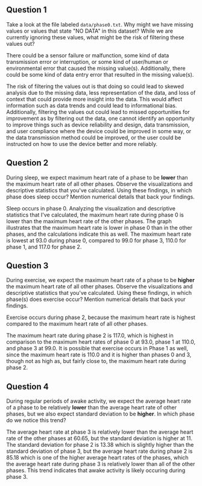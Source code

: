## Question 1

Take a look at the file labeled `data/phase0.txt`. Why might we have missing values or values that state "NO DATA" in this dataset? While we are currently ignoring these values, what might be the risk of filtering these values out?

There could be a sensor failure or malfunction, some kind of data transmission error or interruption, or some kind of user/human or environmental error that caused the missing value(s). Additionally, there could be some kind of data entry error that resulted in the missing value(s).

The risk of filtering the values out is that doing so could lead to skewed analysis due to the missing data, less representation of the data, and loss of context that could provide more insight into the data. This would affect information such as data trends and could lead to informational bias. Additionally, filtering the values out could lead to missed opportunities for improvement as by filtering out the data, one cannot identify an opportunity to improve things such as device reliability and design, data transmission, and user compliance where the device could be improved in some way, or the data transmission method could be improved, or the user could be instructed on how to use the device better and more reliably.

## Question 2

During sleep, we expect maximum heart rate of a phase to be **lower** than the maximum heart rate of all other phases. Observe the visualizations and descriptive statistics that you've calculated. Using these findings, in which phase does sleep occur? Mention numerical details that back your findings.

Sleep occurs in phase 0. Analyzing the visualization and descriptive statistics that I've calculated, the maximum heart rate during phase 0 is lower than the maximum heart rate of the other phases. The graph illustrates that the maximum heart rate is lower in phase 0 than in the other phases, and the calculations indicate this as well. The maximum heart rate is lowest at 93.0 during phase 0, compared to 99.0 for phase 3, 110.0 for phase 1, and 117.0 for phase 2. 

## Question 3

During exercise, we expect the maximum heart rate of a phase to be **higher** the maximum heart rate of all other phases. Observe the visualizations and descriptive statistics that you've calculated. Using these findings, in which phase(s) does exercise occur? Mention numerical details that back your findings. 

Exercise occurs during phase 2, because the maximum heart rate is highest compared to the maximum heart rate of all other phases.

The maximum heart rate during phase 2 is 117.0, which is highest in comparison to the maximum heart rates of phase 0 at 93.0, phase 1 at 110.0, and phase 3 at 99.0. It is possible that exercise occurs in Phase 1 as well, since the maximum heart rate is 110.0 and it is higher than phases 0 and 3, though not as high as, but fairly close to, the maximum heart rate during phase 2.

## Question 4

During regular periods of awake activity, we expect the average heart rate of a phase to be relatively **lower** than the average heart rate of other phases, but we also expect standard deviation to be **higher**. In which phase do we notice this trend?

The average heart rate at phase 3 is relatively lower than the average heart rate of the other phases at 60.65, but the standard deviation is higher at 11. The standard deviation for phase 2 is 13.38 which is slightly higher than the standard deviation of phase 3, but the average heart rate during phase 2 is 85.18 which is one of the higher average heart rates of the phases, which the average heart rate during phase 3 is relatively lower than all of the other phases. This trend indicates that awake activity is likely occuring during phase 3.
